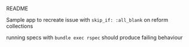  README

Sample app to recreate issue with `skip_if: :all_blank` on reform collections

running specs with `bundle exec rspec` should produce failing behaviour
